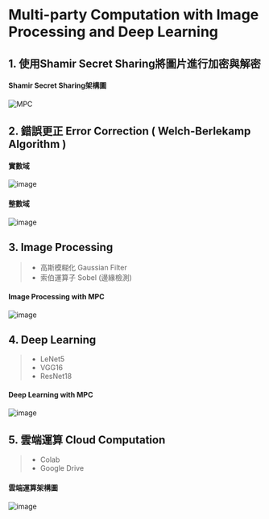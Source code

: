 # Multi-party Computation with Image Processing and Deep Learning
## 1. 使用Shamir Secret Sharing將圖片進行加密與解密 
#### Shamir Secret Sharing架構圖  
![MPC](https://user-images.githubusercontent.com/83625018/117634047-20a5da00-b1b1-11eb-88ac-87d4df5cdced.PNG)

## 2. 錯誤更正 Error Correction ( Welch-Berlekamp Algorithm )
#### 實數域
![image](https://user-images.githubusercontent.com/83625018/117634920-f9034180-b1b1-11eb-8c2a-f4bb34100112.png)
#### 整數域
![image](https://user-images.githubusercontent.com/83625018/117635133-1df7b480-b1b2-11eb-8c34-b87be302f846.png)

## 3. Image Processing
>    - 高斯模糊化 Gaussian Filter
>    - 索伯運算子 Sobel (邊緣檢測)
#### Image Processing with MPC
![image](https://user-images.githubusercontent.com/83625018/117635650-98283900-b1b2-11eb-95ce-84d4354d3f0b.png)

## 4. Deep Learning 
>    - LeNet5
>    - VGG16
>    - ResNet18
#### Deep Learning with MPC 
![image](https://user-images.githubusercontent.com/83625018/117636064-07059200-b1b3-11eb-8af0-d8bc700d07a8.png)

## 5. 雲端運算 Cloud Computation
>    - Colab
>    - Google Drive
#### 雲端運算架構圖
![image](https://user-images.githubusercontent.com/83625018/117636245-33b9a980-b1b3-11eb-990e-be9e2c4640f1.png)
